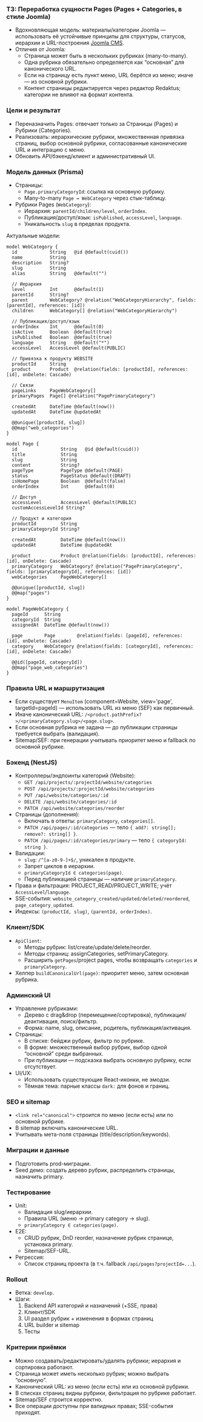 ### ТЗ: Переработка сущности Pages (Pages + Categories, в стиле Joomla)

- Вдохновляющая модель: материалы/категории Joomla — использовать её устойчивые принципы для структуры, статусов, иерархии и URL-построения [Joomla CMS](https://github.com/joomla/joomla-cms).
- Отличия от Joomla:
  - Страница может быть в нескольких рубриках (many-to-many).
  - Одна рубрика обязательно определяется как “основная” для канонического URL.
  - Если на страницу есть пункт меню, URL берётся из меню; иначе — из основной рубрики.
  - Контент страницы редактируется через редактор Redaktus; категории не влияют на формат контента.

### Цели и результат
- Переназначить Pages: отвечает только за Страницы (Pages) и Рубрики (Categories).
- Реализовать: иерархические рубрики, множественная привязка страниц, выбор основной рубрики, согласованные канонические URL и интеграцию с меню.
- Обновить API/бэкенд/клиент и административный UI.

### Модель данных (Prisma)
- Страницы:
  - `Page.primaryCategoryId`: ссылка на основную рубрику.
  - Many-to-many `Page ↔ WebCategory` через стык-таблицу.
- Рубрики Pages (`WebCategory`):
  - Иерархия: `parentId/children/level`, `orderIndex`.
  - Публикация/доступ/язык: `isPublished`, `accessLevel`, `language`.
  - Уникальность `slug` в пределах продукта.

Актуальные модели:

```prisma
model WebCategory {
  id            String   @id @default(cuid())
  name          String
  description   String?
  slug          String
  alias         String   @default("")

  // Иерархия
  level         Int      @default(1)
  parentId      String?
  parent        WebCategory? @relation("WebCategoryHierarchy", fields: [parentId], references: [id])
  children      WebCategory[] @relation("WebCategoryHierarchy")

  // Публикация/доступ/язык
  orderIndex    Int      @default(0)
  isActive      Boolean  @default(true)
  isPublished   Boolean  @default(true)
  language      String   @default("*")
  accessLevel   AccessLevel @default(PUBLIC)

  // Привязка к продукту WEBSITE
  productId     String
  product       Product  @relation(fields: [productId], references: [id], onDelete: Cascade)

  // Связи
  pageLinks     PageWebCategory[]
  primaryPages  Page[] @relation("PagePrimaryCategory")

  createdAt     DateTime @default(now())
  updatedAt     DateTime @updatedAt

  @@unique([productId, slug])
  @@map("web_categories")
}

model Page {
  id                String   @id @default(cuid())
  title             String
  slug              String
  content           String?
  pageType          PageType @default(PAGE)
  status            PageStatus @default(DRAFT)
  isHomePage        Boolean  @default(false)
  orderIndex        Int      @default(0)

  // Доступ
  accessLevel       AccessLevel @default(PUBLIC)
  customAccessLevelId String?

  // Продукт и категория
  productId         String
  primaryCategoryId String?

  createdAt         DateTime @default(now())
  updatedAt         DateTime @updatedAt

  product           Product @relation(fields: [productId], references: [id], onDelete: Cascade)
  primaryCategory   WebCategory? @relation("PagePrimaryCategory", fields: [primaryCategoryId], references: [id])
  webCategories     PageWebCategory[]

  @@unique([productId, slug])
  @@map("pages")
}

model PageWebCategory {
  pageId      String
  categoryId  String
  assignedAt  DateTime @default(now())

  page        Page        @relation(fields: [pageId], references: [id], onDelete: Cascade)
  category    WebCategory @relation(fields: [categoryId], references: [id], onDelete: Cascade)

  @@id([pageId, categoryId])
  @@map("page_web_categories")
}
```

### Правила URL и маршрутизация
- Если существует `MenuItem` (component=Website, view='page', targetId=pageId) — использовать URL из меню (SEF) как первичный.
- Иначе канонический URL: `/<product.pathPrefix?>/<primaryCategory.slug>/<page.slug>`.
- Если основная рубрика не задана — до публикации страницы требуется выбрать (валидация).
- Sitemap/SEF: при генерации учитывать приоритет меню и fallback по основной рубрике.

### Бэкенд (NestJS)
- Контроллеры/эндпоинты категорий (Website):
  - `GET /api/projects/:projectId/website/categories`
  - `POST /api/projects/:projectId/website/categories`
  - `PUT /api/website/categories/:id`
  - `DELETE /api/website/categories/:id`
  - `PATCH /api/website/categories/reorder`
- Страницы (дополнения):
  - Включать в ответы: `primaryCategory`, `categories[]`.
  - `PATCH /api/pages/:id/categories` — тело `{ add?: string[]; remove?: string[] }`.
  - `PATCH /api/pages/:id/categories/primary` — тело `{ categoryId: string }`.
- Валидации:
  - `slug`: `/^[a-z0-9-]+$/`, уникален в продукте.
  - Запрет циклов в иерархии.
  - `primaryCategoryId ∈ categories(page)`.
  - Перед публикацией страницы — наличие `primaryCategory`.
- Права и фильтрация: PROJECT_READ/PROJECT_WRITE; учёт `AccessLevel`/`language`.
- SSE-события: `website_category_created/updated/deleted/reordered`, `page_category_updated`.
- Индексы: `(productId, slug)`, `(parentId, orderIndex)`.

### Клиент/SDK
- `ApiClient`:
  - Методы рубрик: list/create/update/delete/reorder.
  - Методы страниц: assignCategories, setPrimaryCategory.
  - Расширить `getPages`/project pages, чтобы возвращать `categories` и `primaryCategory`.
- Хелпер `buildCanonicalUrl(page)`: приоритет меню, затем основная рубрика.

### Админский UI
- Управление рубриками:
  - Дерево с drag&drop (перемещение/сортировка), публикация/деактивация, поиск/фильтр.
  - Форма: name, slug, описание, родитель, публикация/активация.
- Страницы:
  - В списке: бейджи рубрик, фильтр по рубрике.
  - В форме: множественный выбор рубрик, выбор одной “основной” среди выбранных.
  - При публикации — подсказка выбрать основную рубрику, если отсутствует.
- UI/UX:
  - Использовать существующие React-иконки, не эмодзи.
  - Тёмная тема: парные классы `dark:` для фонов и границ.

### SEO и sitemap
- `<link rel="canonical">` строится по меню (если есть) или по основной рубрике.
- В sitemap включать канонические URL.
- Учитывать мета-поля страницы (title/description/keywords).

### Миграции и данные
- Подготовить prod-миграции.
- Seed демо: создать дерево рубрик, распределить страницы, назначить primary.

### Тестирование
- Unit:
  - Валидация slug/иерархии.
  - Правила URL (меню → primary category → slug).
  - `primaryCategory ∈ categories(page)`.
- E2E:
  - CRUD рубрик, DnD reorder, назначение рубрик странице, установка primary.
  - Sitemap/SEF-URL.
- Регрессия:
  - Список страниц проекта (в т.ч. fallback `/api/pages?projectId=...`).

### Rollout
- Ветка: `develop`.
- Шаги:
  1) Backend API категорий и назначений (+SSE, права)
  2) Клиент/SDK
  3) UI раздел рубрик + изменения в формах страниц
  4) URL builder и sitemap
  5) Тесты

### Критерии приёмки
- Можно создавать/редактировать/удалять рубрики; иерархия и сортировка работают.
- Страница может иметь несколько рубрик; можно выбрать “основную”.
- Канонический URL: из меню (если есть) или из основной рубрики.
- В списках страниц видны рубрики, фильтрация по рубрике работает.
- Sitemap/SEF строится корректно.
- Все операции доступны при валидных правах; SSE-события приходят.



